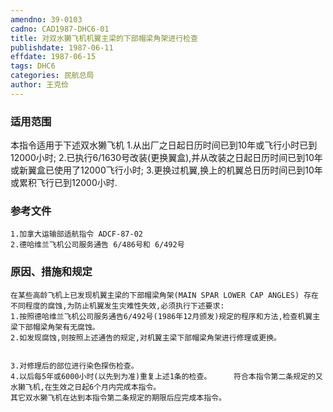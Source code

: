 ```yaml
---
amendno: 39-0103
cadno: CAD1987-DHC6-01
title: 对双水獭飞机机翼主梁的下部帽梁角架进行检查
publishdate: 1987-06-11
effdate: 1987-06-15
tags: DHC6
categories: 民航总局
author: 王克俭
---
```


### 适用范围 
本指令适用于下述双水獭飞机
1.从出厂之日起日历时间已到10年或飞行小时已到12000小时;
2.已执行6/1630号改装(更换翼盒),并从改装之日起日历时间已到10年或新翼盒已使用了12000飞行小时;
3.更换过机翼,换上的机翼总日历时间已到10年或累积飞行已到12000小时.

<!--more-->
### 参考文件
    1.加拿大运输部适航指令 ADCF-87-02 
    2.德哈维兰飞机公司服务通告 6/486号和 6/492号

### 原因、措施和规定 
    在某些高龄飞机上已发现机翼主梁的下部帽梁角架(MAIN SPAR LOWER CAP ANGLES) 存在不同程度的腐蚀,为防止机翼发生灾难性失效,必须执行下述要求: 
    1.按照德哈维兰飞机公司服务通告6/492号(1986年12月颁发)规定的程序和方法,检查机翼主梁下部帽梁角架有无腐蚀。 
    2.如发现腐蚀,则按照上述通告的规定,对机翼主梁下部帽梁角架进行修理或更换。 

  
    3.对修理后的部位进行染色探伤检查。 
    4.以后每5年或6000小时(以先到为准)重复上述1条的检查。     符合本指令第二条规定的又水獭飞机,在生效之日起6个月内完成本指令。 
    其它双水獭飞机在达到本指令第二条规定的期限后应完成本指令。
